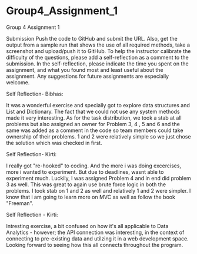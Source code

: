 # Group4_Assignment_1
Group 4 Assignment 1

Submission
Push the code to GitHub and submit the URL. Also, get the output from a sample run that shows the use of all required methods, take a screenshot and upload/push it to GitHub. To help the instructor calibrate the difficulty of the questions, please add a self-reflection as a comment to the submission. In the self-reflection, please indicate the time you spent on the assignment, and what you found most and least useful about the assignment. Any suggestions for future assignments are especially welcome.

Self Reflection- Bibhas:

It was a wonderful exercise and specially got to explore data structures and List and Dictionary. The fact that we could not use any system methods made it very interesting. As for the task distribution, we took a stab at all problems but also assigned an owner for Problem 3, 4 , 5 and 6 and the same was added as a comment in the code so team members could take ownership of their problems. 1 and 2 were relatively simple so we just chose the solution which was checked in first.

Self Reflection- Kirti:

I really got "re-hooked" to coding. And the more i was doing excercises, more i wanted to experiment. But due to deadlines, wasnt able to experiment much. Luckily, I was assigned Problem 4 and in end did problem 3 as well. This was great to again use brute force logic in both the problems. I took stab on 1 and 2 as well and relatively 1 and 2 were simpler. I know that i am going to learn more on MVC as well as follow the book "Freeman".

Self Reflection - Kirti: 

Intresting exercise, a bit confused on how it's all applicable to Data Analytics - however; the API connection was interesting, in the context of connecting to pre-existing data and utilzing it in a web development space. Looking forward to seeing how this all connects throughout the program. 
